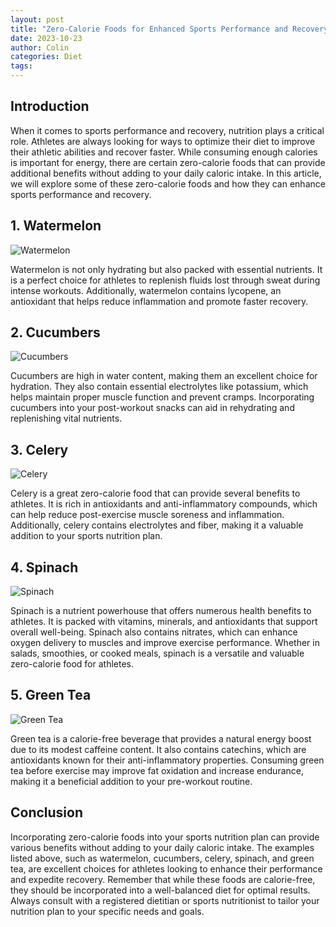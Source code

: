 ```yaml
---
layout: post
title: "Zero-Calorie Foods for Enhanced Sports Performance and Recovery"
date: 2023-10-23
author: Colin
categories: Diet
tags: 
---
```


## Introduction

When it comes to sports performance and recovery, nutrition plays a critical role. Athletes are always looking for ways to optimize their diet to improve their athletic abilities and recover faster. While consuming enough calories is important for energy, there are certain zero-calorie foods that can provide additional benefits without adding to your daily caloric intake. In this article, we will explore some of these zero-calorie foods and how they can enhance sports performance and recovery.

## 1. Watermelon

![Watermelon](https://source.unsplash.com/1600x900/?watermelon)

Watermelon is not only hydrating but also packed with essential nutrients. It is a perfect choice for athletes to replenish fluids lost through sweat during intense workouts. Additionally, watermelon contains lycopene, an antioxidant that helps reduce inflammation and promote faster recovery.

## 2. Cucumbers

![Cucumbers](https://source.unsplash.com/1600x900/?cucumbers)

Cucumbers are high in water content, making them an excellent choice for hydration. They also contain essential electrolytes like potassium, which helps maintain proper muscle function and prevent cramps. Incorporating cucumbers into your post-workout snacks can aid in rehydrating and replenishing vital nutrients.

## 3. Celery

![Celery](https://source.unsplash.com/1600x900/?celery)

Celery is a great zero-calorie food that can provide several benefits to athletes. It is rich in antioxidants and anti-inflammatory compounds, which can help reduce post-exercise muscle soreness and inflammation. Additionally, celery contains electrolytes and fiber, making it a valuable addition to your sports nutrition plan.

## 4. Spinach

![Spinach](https://source.unsplash.com/1600x900/?spinach)

Spinach is a nutrient powerhouse that offers numerous health benefits to athletes. It is packed with vitamins, minerals, and antioxidants that support overall well-being. Spinach also contains nitrates, which can enhance oxygen delivery to muscles and improve exercise performance. Whether in salads, smoothies, or cooked meals, spinach is a versatile and valuable zero-calorie food for athletes.

## 5. Green Tea

![Green Tea](https://source.unsplash.com/1600x900/?green-tea)

Green tea is a calorie-free beverage that provides a natural energy boost due to its modest caffeine content. It also contains catechins, which are antioxidants known for their anti-inflammatory properties. Consuming green tea before exercise may improve fat oxidation and increase endurance, making it a beneficial addition to your pre-workout routine.

## Conclusion

Incorporating zero-calorie foods into your sports nutrition plan can provide various benefits without adding to your daily caloric intake. The examples listed above, such as watermelon, cucumbers, celery, spinach, and green tea, are excellent choices for athletes looking to enhance their performance and expedite recovery. Remember that while these foods are calorie-free, they should be incorporated into a well-balanced diet for optimal results. Always consult with a registered dietitian or sports nutritionist to tailor your nutrition plan to your specific needs and goals.
